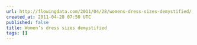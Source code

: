 ```yaml
---
url: http://flowingdata.com/2011/04/28/womens-dress-sizes-demystified/
created_at: 2011-04-28 07:50 UTC
published: false
title: Women’s dress sizes demystified
tags: []
---
```



